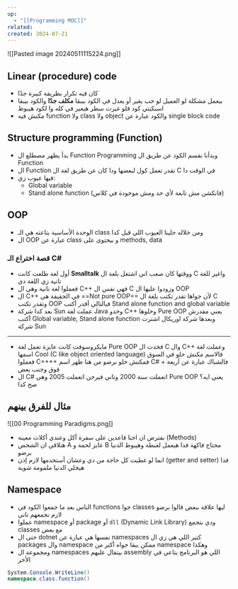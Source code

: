 ```yaml
---
up:
  - "[[Programming MOC]]"
related: 
created: 2024-07-21
---
```


![[Pasted image 20240511115224.png]]
## Linear (procedure) code
- كان فيه تكرار بطريقة كبيرة جدًا
- بيعمل مشكلة لو العميل لو حب يغير أو يعدل في الكود بيبقا **مكلف جدًا** 
  والكود بيبقا اسبكيتي كود فلو غيرت سطر هيغير في كله وا لكود هيبوظ
- مكنش فيه function ولا class ولا object والكود عبارة عن single block code
## Structure programming (Function)
- بدأ يظهر مصطلع ال Function Programming وبدأنا نقسم الكود عن طريق ال Function
- ال Function تقدر تعمل كول لبعضها ودا كان عن طريق لغة ال C في الوقت دا
- فيها عيوب زي:
	- Global variable
	- Stand alone function (فانكشن مش تابعة لأي حد ومش موجودة في كلاس)
## OOP
- الوحدة الأساسية بتاعته هي الـ class ومن خلاله حلينا العيوب اللي قبل كدا 
- ال OOP عبارة عن class و بيحتوى على methods, data
### قصة اختراع الـ C#
- أول لغة طلعت كانت **Smalltalk** ووقتها كان صعب اني اشتغل بلغة ال C واغير للغة  تانية زي اللغة دي
- فعملوا لغة تانية وهي ال C++ فهي نفس ال C وزودوا عليها ال OOP
- ال C++ في الحقيقة هي ==Not pure OOP== 
  لأن جواها تقدر تكتب بلغة ال C وتقدر تكتب OOP 
  فبالتالي أقدر أكتب Stand alone function and global variable
- بعد كدا شركة Sun عملت لغة Java وخدو C++ وخلوها Pure OOP يعني مقدرش أكتب Global variable, Stand alone function وبعدها شركة اوريكال اشترت شركة Sun
---
- مايكروسوفت كانت عايزة تعمل لغة Pure OOP فخدت ال C وال C++ 
  وعملت لغة اسمها Cool (C like object oriented language) فالاسم مكنش حلو في السوق فعملوا C++++ فمكنش حلو برضو 
  من هنا ظهر اسم C# فالشباك عبارة عن أربعة + فوق وجنب بعض
- ال C# اتعملت سنة 2000 وتاني فيرجن اتعملت 2005 وهي Pure OOP يعني ايه؟ صح كدا

## مثال للفرق بينهم
![[00 Programming Paradigms.png]]
- نفترض ان احنا قاعدين على سفرة أكل وعندي أكلات معينة (Methods)
- هتلاقي ان الشخص A عايز لحمة و B محتاج فاكهة فدا هيعمل لغبطة وهيبوظ الدنيا برضو
- انما لو غطيت كل حاجة من دي وعشان أستخدمها لازم إذن (getter and setter) فدا هيخلي الدنيا ملمومة شوية
## Namespace
- الناس بعد ما جمعوا الكود في functions جوا classes ليها علاقة ببعض قالوا برضو لازم نجمعهم تاني
- عملوا namespace أو package أو `dll` (Dynamic Link Library) ودي بتجمع classes مع بعض 
- حتى ال dotnet نفسها هي عبارة عن namespaces كتير اللي هي زي ال packages 
  وال namespace ممكن يبقا جواه أكتر من namespace وهكذا
- ومجموعة ال namespaces بيتقال عليهم assembly اللي هو البرنامج بتاعي في الأخر

```cs
System.Console.WriteLine()
namespace.class.function()
```